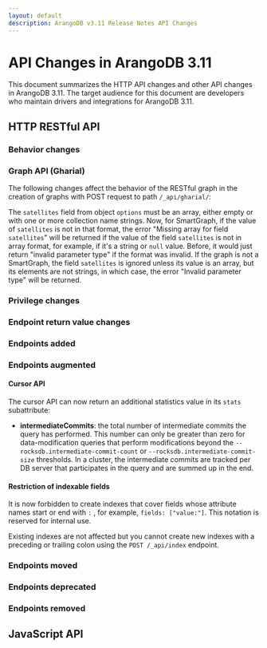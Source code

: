 ```yaml
---
layout: default
description: ArangoDB v3.11 Release Notes API Changes
---
```

API Changes in ArangoDB 3.11
============================

This document summarizes the HTTP API changes and other API changes in ArangoDB 3.11.
The target audience for this document are developers who maintain drivers and
integrations for ArangoDB 3.11.

## HTTP RESTful API

### Behavior changes

### Graph API (Gharial)

The following changes affect the behavior of the RESTful graph in the creation
of graphs with POST request to path `/_api/gharial/`:

The `satellites` field from object `options` must be an array, either empty or  
with one or more collection name strings. Now, for SmartGraph, if the value of
`satellites` is not in that format, the error "Missing array for field 
`satellites`" will be returned if the value of the field `satellites` is not in
array format, for example, if it's a string or `null` value. Before, it would 
just return "invalid parameter type" if the format was invalid. If the graph is
not a SmartGraph, the field `satellites` is ignored unless its value is an 
array, but its elements are not strings, in which case, the error 
"Invalid parameter type" will be returned.  


### Privilege changes



### Endpoint return value changes



### Endpoints added



### Endpoints augmented

#### Cursor API

The cursor API can now return an additional statistics value in its `stats` subattribute:

- **intermediateCommits**: the total number of intermediate commits the query has performed. 
  This number can only be greater than zero for data-modification queries that perform modifications 
  beyond the `--rocksdb.intermediate-commit-count` or `--rocksdb.intermediate-commit-size` thresholds.
  In a cluster, the intermediate commits are tracked per DB server that participates in the query
  and are summed up in the end.

#### Restriction of indexable fields

It is now forbidden to create indexes that cover fields whose attribute names
start or end with `:` , for example, `fields: ["value:"]`. This notation is
reserved for internal use.

Existing indexes are not affected but you cannot create new indexes with a
preceding or trailing colon using the `POST /_api/index` endpoint.

### Endpoints moved



### Endpoints deprecated



### Endpoints removed



## JavaScript API

